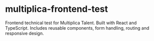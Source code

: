 # multiplica-frontend-test
Frontend technical test for Multiplica Talent. Built with React and TypeScript. Includes reusable components, form handling, routing and responsive design.
